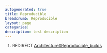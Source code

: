 ```yaml
---
autogenerated: true
title: Reproducible
breadcrumb: Reproducible
layout: page
categories: 
description: test description
---
```


1.  REDIRECT [Architecture\#Reproducible\_builds](Architecture#Reproducible_builds "wikilink")
